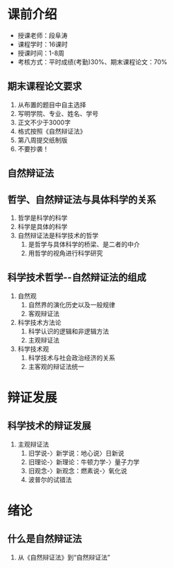 
# 课前介绍

- 授课老师：段阜涛
- 课程学时：16课时
- 授课时间：1-8周
- 考核方式：平时成绩(考勤)30%、期末课程论文：70%

## 期末课程论文要求

1. 从布置的题目中自主选择
2. 写明学院、专业、姓名、学号
3. 正文不少于3000字
4. 格式按照《自然辩证法》
5. 第八周提交纸制版
6. 不要抄袭！

## 自然辩证法

## 哲学、自然辩证法与具体科学的关系

1. 哲学是科学的科学
2. 科学是具体的科学
3. 自然辩证法是科学技术的哲学
	1. 是哲学与具体科学的桥梁、是二者的中介
	2. 用哲学的视角进行科学研究

## 科学技术哲学--自然辩证法的组成

1. 自然观
	1. 自然界的演化历史以及一般规律
	2. 客观辩证法
2. 科学技术方法论
	1. 科学认识的逻辑和非逻辑方法
	2. 主观辩证法
3. 科学技术观
	1. 科学技术与社会政治经济的关系
	2. 主客观的辩证法统一

# 辩证发展

## 科学技术的辩证发展

1. 主观辩证法
	1. 旧学说-〉新学说：地心说〉日新说
	2. 旧理论-〉新理论：牛顿力学-〉量子力学
	3. 旧观念-〉新观念：燃素说-〉氧化说
	4. 波普尔的试错法


# 绪论

## 什么是自然辩证法

1. 从《自然辩证法》到“自然辩证法”
